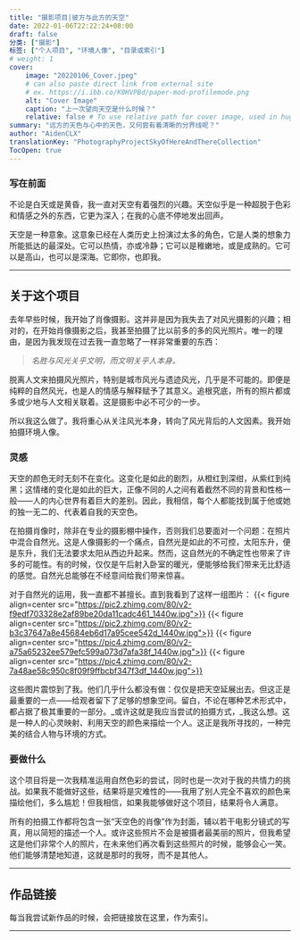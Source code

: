 ```yaml
---
title: "摄影项目|彼方与此方的天空"
date: 2022-01-06T22:22:24+08:00
draft: false
分类: ["摄影"]
标签: ["个人项目", "环境人像", "目录或索引"]
# weight: 1
cover:
    image: "20220106_Cover.jpeg"
    # can also paste direct link from external site
    # ex. https://i.ibb.co/K0HVPBd/paper-mod-profilemode.png
    alt: "Cover Image"
    caption: "上一次望向天空是什么时候？"
    relative: false # To use relative path for cover image, used in hugo Page-bundles
summary: "远方的天色与心中的天色，又何尝有着清晰的分界线呢？"
author: "AidenCLX"
translationKey: "PhotographyProjectSkyOfHereAndThereCollection"
TocOpen: true
---
```

### 写在前面
不论是白天或是黄昏，我一直对天空有着强烈的兴趣。天空似乎是一种超脱于色彩和情感之外的东西，它更为深入；在我的心底不停地发出回声。

天空是一种意象。这意象已经在人类历史上扮演过太多的角色，它是人类的想象力所能抵达的最深处。它可以热情，亦或冷静；它可以是稚嫩地，或是成熟的。它可以是高山，也可以是深海。它即你，也即我。

---
## 关于这个项目
去年早些时候，我开始了肖像摄影。这并非是因为我失去了对风光摄影的兴趣；相对的，在开始肖像摄影之后，我甚至拍摄了比以前多的多的风光照片。唯一的理由，是因为我发现在过去我一直忽略了一样非常重要的东西：

> _名胜与风光关乎文明，而文明关乎人本身。_

脱离人文来拍摄风光照片，特别是城市风光与遗迹风光，几乎是不可能的。即便是纯粹的自然风光，也是人的情感与解释赋予了其意义。追根究底，所有的照片都或多或少地与人文相关联着。这是摄影中必不可少的一步。

所以我这么做了。我将重心从关注风光本身，转向了风光背后的人文因素。我开始拍摄环境人像。
### 灵感
天空的颜色无时无刻不在变化。这变化是如此的剧烈，从橙红到深绀，从紫红到纯黑；这情绪的变化是如此的巨大，正像不同的人之间有着截然不同的背景和性格一般——人的内心世界有着巨大的差别。因此，我相信，每个人都能找到属于他或她的独一无二的、代表着自我的天空色。

在拍摄肖像时，除非在专业的摄影棚中操作，否则我们总要面对一个问题：在照片中混合自然光。这是人像摄影的一个痛点，自然光是如此的不可控，太阳东升，便是东升，我们无法要求太阳从西边升起来。然而，这自然光的不确定性也带来了许多的可能性。有的时候，仅仅是午后射入卧室的暖光，便能够给我们带来无比舒适的感觉。自然光总能够在不经意间给我们带来惊喜。

对于自然光的运用，我一直都不甚擅长。直到我看到了这样一组图片：
{{< figure align=center src="https://pic2.zhimg.com/80/v2-f9edf703328e2af89be20da11cadc461_1440w.jpg">}}
{{< figure align=center src="https://pic2.zhimg.com/80/v2-b3c37647a8e45684eb6d17a95cee542d_1440w.jpg">}}
{{< figure align=center src="https://pic4.zhimg.com/80/v2-a75a65232ee579efc599a073d7afa38f_1440w.jpg">}}
{{< figure align=center src="https://pic4.zhimg.com/80/v2-7a48ae58c950c8f09f9ffbcbf347f3df_1440w.jpg">}}

这些图片震惊到了我。他们几乎什么都没有做：仅仅是把天空延展出去。但这正是最重要的一点——给观者留下了足够的想象空间。留白，不论在哪种艺术形式中，都占据了极其重要的一部分。_或许这就是我应当尝试的拍摄方式，_我这么想。这是一种人的心灵映射、利用天空的颜色来描绘一个人。这正是我所寻找的，一种完美的结合人物与环境的方式。

### 要做什么
这个项目将是一次我精准运用自然色彩的尝试，同时也是一次对于我的共情力的挑战。如果我不能做好这些，结果将是灾难性的——我用了别人完全不喜欢的颜色来描绘他们，多么尴尬！但我相信，如果我能够做好这个项目，结果将令人满意。

所有的拍摄工作都将包含一张“天空色的肖像”作为封面，辅以若干电影分镜式的写真，用以简短的描述一个人。或许这些照片不会是被摄者最美丽的照片，但我希望这是他们非常个人的照片，在未来他们再次看到这些照片的时候，能够会心一笑。他们能够清楚地知道，这就是那时的我呀，而不是其他人。

---
## 作品链接
每当我尝试新作品的时候，会把链接放在这里，作为索引。

---